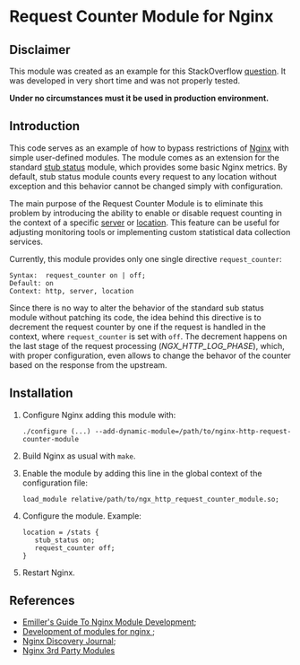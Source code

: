 # Request Counter Module for Nginx

## Disclaimer

This module was created as an example for this StackOverflow 
[question](http://stackoverflow.com/questions/41586158/nginx-stub-status-ignore-own-requests).
It was developed in very short time and was not properly tested.

**Under no circumstances must it be used in production environment.**

## Introduction

This code serves as an example of how to bypass restrictions of 
[Nginx](http://nginx.org) with simple user-defined modules. The module comes as 
an extension for the standard
[stub status](https://nginx.org/en/docs/http/ngx_http_stub_status_module.html)
module, which provides some basic Nginx metrics. By default, stub status module counts every request
to any location without exception and this behavior cannot be changed simply with configuration.

The main purpose of the Request Counter Module is to eliminate this problem by introducing the ability
to enable or disable request counting in the context of a specific [server](http://nginx.org/en/docs/http/ngx_http_core_module.html#server) 
or [location](http://nginx.org/en/docs/http/ngx_http_core_module.html#location). This feature can
be useful for adjusting monitoring tools or implementing custom statistical data collection services.

Currently, this module provides only one single directive `request_counter`:

```
Syntax:  request_counter on | off;
Default: on
Context: http, server, location
```

Since there is no way to alter the behavior of the standard sub status module without patching its
code, the idea behind this directive is to decrement the request counter by one if the request is
handled in the context, where `request_counter` is set with `off`.
The decrement happens on the last stage of the request processing (*NGX_HTTP_LOG_PHASE*), which, 
with proper configuration, even allows to change the behavor of the counter based on the response 
from the upstream.


## Installation

   1. Configure Nginx adding this module with:
          
          ./configure (...) --add-dynamic-module=/path/to/nginx-http-request-counter-module
       
   2. Build Nginx as usual with `make`.
   
   3. Enable the module by adding this line in the global context of the
      configuration file:

          load_module relative/path/to/ngx_http_request_counter_module.so;

   4. Configure the module. Example:
          
          location = /stats {
             stub_status on;
             request_counter off;
          }
   
   5. Restart Nginx.


## References

 * [Emiller's Guide To Nginx Module Development](http://www.evanmiller.org/nginx-modules-guide.html);
 * [Development of modules for nginx ](http://antoine.bonavita.free.fr/nginx_mod_dev_en.html);
 * [Nginx Discovery Journal](http://www.nginx-discovery.com/);
 * [Nginx 3rd Party Modules](https://www.nginx.com/resources/wiki/modules/index.html)
